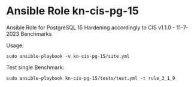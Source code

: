 Ansible Role kn-cis-pg-15
========================

Ansible Role for PostgreSQL 15 Hardening accordingly to CIS v1.1.0 - 11-7-2023 Benchmarks

Usage: 

    sudo ansible-playbook -v kn-cis-pg-15/site.yml 


Test single Benchmark:

    sudo ansible-playbook kn-cis-pg-15/tests/test.yml -t rule_3_1_9

